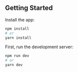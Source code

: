 ## Getting Started

Install the app:

```bash
npm install
# or
yarn install
```

First, run the development server:

```bash
npm run dev
# or
yarn dev
```